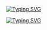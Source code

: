 
[![Typing SVG](https://readme-typing-svg.demolab.com?font=Jacquard+24+Charted&size=120&pause=1000&color=F70000&center=true&vCenter=true&width=1000&height=120&lines=Black+Devil;Seth+x+Liya)](https://git.io/typing-svg)


[![Typing SVG](https://readme-typing-svg.demolab.com?font=Autour+One&size=30&pause=1000&color=F7F7F7&center=true&vCenter=true&width=1000&height=30&lines=Owner+by+Mr.Snyder)](https://git.io/typing-svg)






